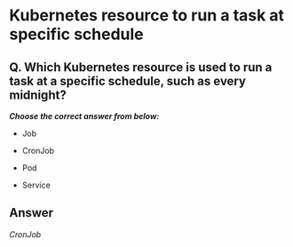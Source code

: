 # Kubernetes resource to run a task at specific schedule

## Q. Which Kubernetes resource is used to run a task at a specific schedule, such as every midnight?

***Choose the correct answer from below:***

  - Job

  - CronJob

  - Pod

  - Service

## Answer
*CronJob*
